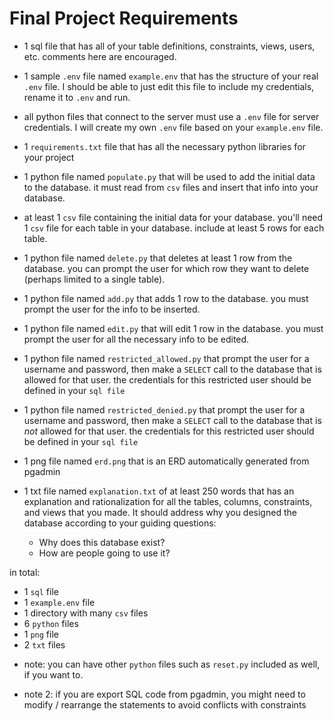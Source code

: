 # Final Project Requirements

- 1 sql file that has all of your table definitions, constraints, views, users, etc. comments here are encouraged.

- 1 sample `.env` file named `example.env` that has the structure of your real `.env` file. I should be able to just edit this file to include my credentials, rename it to `.env` and run.

- all python files that connect to the server must use a `.env` file for server credentials. I will create my own `.env` file based on your `example.env` file.

- 1 `requirements.txt` file that has all the necessary python libraries for your project 

- 1 python file named `populate.py` that will be used to add the initial data to the database. it must read from `csv` files and insert that info into your database.

- at least 1 `csv` file containing the initial data for your database. you'll need 1 `csv` file for each table in your database. include at least 5 rows for each table.

- 1 python file named `delete.py` that deletes at least 1 row from the database. you can prompt the user for which row they want to delete (perhaps limited to a single table).

- 1 python file named `add.py` that adds 1 row to the database. you must prompt the user for the info to be inserted.

- 1 python file named `edit.py` that will edit 1 row in the database. you must prompt the user for all the necessary info to be edited.

- 1 python file named `restricted_allowed.py` that prompt the user for a username and password, then make a `SELECT` call to the database that is allowed for that user. the credentials for this restricted user should be defined in your `sql file`

- 1 python file named `restricted_denied.py` that prompt the user for a username and password, then make a `SELECT` call to the database that is *not* allowed for that user. the credentials for this restricted user should be defined in your `sql file`

- 1 png file named `erd.png` that is an ERD automatically generated from pgadmin

- 1 txt file named `explanation.txt` of at least 250 words that has an explanation and rationalization for all the tables, columns, constraints, and views that you made. It should address why you designed the database according to your guiding questions:
  - Why does this database exist?
  - How are people going to use it?

in total:
- 1 `sql` file
- 1 `example.env` file
- 1 directory with many `csv` files
- 6 `python` files
- 1 `png` file
- 2 `txt` files


* note: you can have other `python` files such as `reset.py` included as well, if you want to.

* note 2: if you are export SQL code from pgadmin, you might need to modify / rearrange the statements to avoid conflicts with constraints
